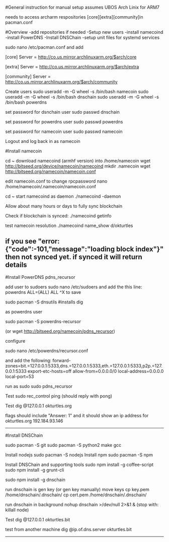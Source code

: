 #General instruction for manual setup
assumes UBOS Arch Linix for ARM7

needs to access archarm respositories [core][extra][community]in pacman.conf

#Overview
-add repositories if needed
-Setup new users
-install namecoind
-install PowerDNS
-Install DNSChain
-setup unit files for systemd services


sudo nano /etc/pacman.conf and add

[core]
Server = http://co.us.mirror.archlinuxarm.org/$arch/core

[extra]
Server = http://co.us.mirror.archlinuxarm.org/$arch/extra

[community]
Server = http://co.us.mirror.archlinuxarm.org/$arch/community

Create users
sudo useradd -m -G wheel -s /bin/bash namecoin
sudo useradd -m -G wheel -s /bin/bash dnschain
sudo useradd -m -G wheel -s /bin/bash powerdns

set password for dsnchain user
sudo passwd dnschain

set password for powerdns user
sudo passwd powerdns

set password for namecoin user
sudo passwd namecoin

Logout and log back in as namecoin


#Install namecoin

cd ~
download namecoind (armhf version) into /home/namecoin
wget http://bitseed.org/device/namecoin/namecoind
mkdir .namecoin
wget http://bitseed.org/namecoin/namecoin.conf

edit namecoin.conf to change rpcpassword
nano /home/namecoin/.namecoin/namecoin.conf

cd ~
start namecoind as daemon
./namecoind -daemon

Allow about many hours or days to fully sync blockchain

Check if blockchain is synced:
./namecoind getinfo

test namecoin resolution
./namecoind name_show d/okturtles

if you see "error: {"code":-101,"message":"loading block index"}"  then not synced yet.
if synced it will return details
-----------------------------------------------------------------------

#Install PowerDNS pdns_recursor

add user to sudoers
sudo nano /etc/sudoers
and add the this line:    powerdns ALL=(ALL) ALL
    ^X to save

sudo pacman -S dnsutils   #installs dig

as powerdns user

sudo pacman -S powerdns-recursor

(or wget http://bitseed.org/namecoin/pdns_recursor)

configure

sudo nano /etc/powerdns/recursor.conf

and add the following:
forward-zones=bit.=127.0.0.1:5333,dns.=127.0.0.1:5333,eth.=127.0.0.1:5333,p2p.=127.0.0.1:5333
export-etc-hosts=off
allow-from=0.0.0.0/0
local-address=0.0.0.0
local-port=53

run as sudo
sudo pdns_recursor

Test
sudo rec_control ping   (should reply with pong)

Test
dig @127.0.0.1 okturtles.org

flags should include "Answer: 1"  and it should show an ip address for okturtles.org 192.184.93.146

----------------------------------------------------------------

#Install DNSChain

sudo pacman -S git
sudo pacman -S python2  make  gcc

Install nodejs
sudo pacman -S nodejs
Install npm
sudo pacman -S npm

Install DNSChain and supporting tools
sudo npm install -g coffee-script
sudo npm install -g grunt-cli

sudo npm install -g dnschain

run dnschain is gen key (or gen key manually)
move keys
cp key.pem /home/dnschain/.dnschain/
cp cert.pem /home/dnschain/.dnschain/

run dnschain in background
nohup dnschain >/dev/null 2>&1 &
(stop with: killall node)

Test
dig @127.0.0.1 okturtles.bit

test from another machine
dig @ip.of.dns.server okturtles.bit

----------------------------------------------------------------------
